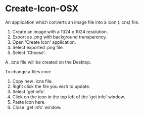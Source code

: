 # Create-Icon-OSX
An application which converts an image file into a icon (.icns) file.

1. Create an image with a 1024 x 1024 resolution.
2. Export as .png with background transparency.
3. Open 'Create Icon' application.
4. Select exported .png file.
5. Select 'Choose'.

A .icns file will be created on the Desktop.

To change a files icon:

1. Copy new .icns file.
2. Right click the file you wish to update.
3. Select 'get info'.
4. Click on the icon in the top left of the 'get info' window.
5. Paste icon here.
6. Close 'get info' window.
